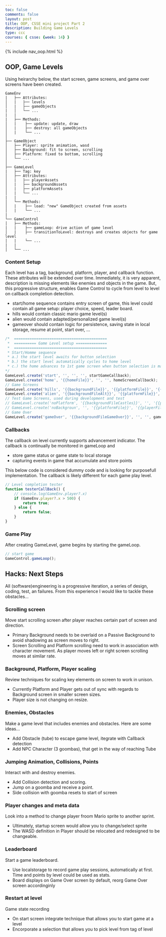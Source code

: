 ```yaml
---
toc: false
comments: false
layout: post
title: OOP, CSSE mini project Part 2
description: Building Game Levels
type: ccc
courses: { csse: {week: 14} }
---
```


{% include nav_oop.html %}

## OOP, Game Levels

Using heirarchy below, the start screen, game screens, and game over screens have been created.

```text
GameEnv
|   ├── Attributes:
│   |   ├── levels
│   |   ├── gameObjects
|   │   └── ...
|   |
|   ├── Methods: 
│   |    ├── update: update, draw
│   |    ├── destroy: all gameObjects
│   |    └── ...
│
├── GameObject
│   ├── Player: sprite animation, wasd
│   ├── Background: fit to screen, scrolling 
│   ├── Platform: fixed to bottom, scrolling
│   └── ...
│
├── GameLevel
|   ├── Tag: key
│   ├── Attributes:
│   |   ├── playerAssets
│   |   ├── backgroundAssets
│   |   ├── platformAssets
│   |   └── ...
|   |
│   └── Methods: 
│   |    ├── load: "new" GameObject created from assets
│   |    └── ...
|
└── GameControl
│   ├── Methods: 
|   |    ├── gameLoop: drive action of game level
│   |    ├── transitionToLevel: destroys and creates objects for game level
│   |    └── ...
|   |
│   └── ...
```

### Content Setup

Each level has a tag, background, platform, player, and callback function.  These attributes will be extended over time.  Immediately, it is very apparent, description is missing elements like enemies and objects in the game.  But, this progressive structure, enables Game Control to cycle from level to level on callback completion detection. 

- start/home sequence contains entry screen of game, this level could contain all game setup: player choice, speed, leader board.
- hills would contain classic mario game level(s)
- alien would contain adapted/personalized game level(s)
- gameover should contain logic for persistence, saving state in local storage, resume at point, start over, ...  


```javascript
/*  ==========================================
 *  ========== Game Level setup ==============
 *  ==========================================
 * Start/Homme sequence
 * a.) the start level awaits for button selection
 * b.) the start level automatically cycles to home level
 * c.) the home advances to 1st game screen when button selection is made
*/
GameLevel.create('start', '', '', '', startGameCallback);
GameLevel.create('home', '{{homeFile}}', '', '', homeScreenCallback);
// Game Screens
GameLevel.create('hills', '{{backgroundFile}}', '{{platformFile}}', '{{playerFile}}', testerCallBack);
GameLevel.create('alien', '{{backgroundFileAlt}}', '{{platformFile}}', '{{playerFile}}', testerCallBack);
// Test Game Screens, used during development and test
// GameLevel.create('noPlatform', '{{backgroundFileCastles}}', '', '{{playerFile}}', testerCallBack);
// GameLevel.create('noBackgroun', '', '{{platformFile}}', '{{playerFile}}', testerCallBack);
// Game Over
GameLevel.create('gameOver', '{{backgroundFileGameOver}}', '', '', gameOverCallBack);
```

### Callbacks

The callback on level currently supports advancement indicator.  The callback is continually be monitored in gameLoop and 

- store game status or game state to local storage
- capturing events in game that accumulate and store points


This below code is considered dummy code and is looking for purposefull implementation.  The callback is likely different for each game play level.

```javascript
// Level completion tester
function testerCallBack() {
    // console.log(GameEnv.player?.x)
    if (GameEnv.player?.x > 500) {
        return true;
    } else {
        return false;
    }
}
```

### Game Play

After creating GameLevel, game begins by starting the gameLoop.

```javascript
// start game
GameControl.gameLoop();
```

## Hacks: Next Steps

All (software)engineering is a progressive iteration, a series of design, coding, test, an failures.  From this experience I would like to tackle these obstacles...

### Scrolling screen
Move start scrolling screen after player reaches certain part of screen and direction.  

- Primary Background needs to be overlaid on a Passive Background to avoid shadowing as screen moves to right.
- Screen Scrolling and Platform scrolling need to work in association with character movement.  As player moves left or right screen scrolling moves at similar rate. 

### Background, Platform, Player scaling
Review techniques for scaling key elements on screen to work in unison. 

- Currently Platform and Player gets out of sync with regards to Background screen in smaller screen sizes.
- Player size is not changing on resize.

### Enemies, Obstacles
Make a game level that includes enemies and obstacles.  Here are some ideas...

- Add Obstacle (tube) to escape game level, itegrate with Callback detection
- Add NPC Character (3 goombas), that get in the way of reaching Tube 

### Jumping Animation, Collisions, Points
Interact with and destroy enemies.

- Add Collision detection and scoring.  
- Jump on a goomba and receive a point.  
- Side collision with goomba resets to start of screen

### Player changes and meta data
Look into a method to change player froom Mario sprite to another sprint.  

- Ultimately, startup screen would allow you to change/select sprite
- The WASD definition in Player should be relocated and redesigned to be changeable.

### Leaderboard
Start a game leaderboard.  

- Use localstorage to record game play sessions, automatically at first. Time and points by level could be used as stats.
- Board displays on Game Over screen by default, reorg Game Over screen accordinginly

### Restart at level
Game state recording

- On start screen integrate technique that allows you to start game at a level
- Encorporate a selection that allows you to pick level from tag of level
